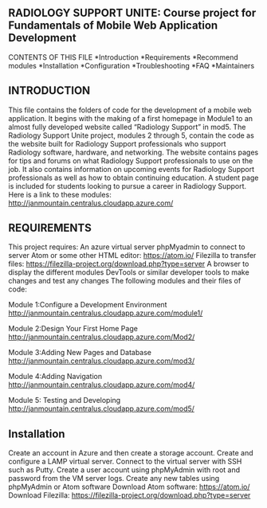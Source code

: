 RADIOLOGY SUPPORT UNITE: Course project for Fundamentals of Mobile Web Application Development
---------------------------------------------
CONTENTS OF THIS FILE
*Introduction
*Requirements
*Recommend modules
*Installation
*Configuration
*Troubleshooting
*FAQ
*Maintainers

INTRODUCTION
--------------
This file contains the folders of code for the development of a mobile web application.  It begins with the making of a first homepage in Module1 to an almost fully developed website called “Radiology Support” in mod5. The Radiology Support Unite project, modules 2 through 5, contain the code as the website built for Radiology Support professionals who support Radiology software, hardware, and networking.  The website contains pages for tips and forums on what Radiology Support professionals to use on the job. It also contains information on upcoming events for Radiology Support professionals as well as how to obtain continuing education.  A student page is included for students looking to pursue a career in Radiology Support. Here is a link to these modules: http://janmountain.centralus.cloudapp.azure.com/

REQUIREMENTS
-----------------
This project requires:
An azure virtual server
phpMyadmin to connect to server
Atom or some other HTML editor: https://atom.io/
Filezilla to transfer files: https://filezilla-project.org/download.php?type=server
A browser to display the different modules
DevTools or similar developer tools to make changes and test any changes
The following modules and their files of code:

Module 1:Configure a Development Environment
http://janmountain.centralus.cloudapp.azure.com/module1/
  
Module 2:Design Your First Home Page
http://janmountain.centralus.cloudapp.azure.com/Mod2/
 
Module 3:Adding New Pages and Database
http://janmountain.centralus.cloudapp.azure.com/mod3/
 
Module 4:Adding Navigation
http://janmountain.centralus.cloudapp.azure.com/mod4/
 
Module 5: Testing and Developing
http://janmountain.centralus.cloudapp.azure.com/mod5/
 
Installation
-------------------
Create an account in Azure and then create a storage account.
Create and configure a LAMP virtual server.
Connect to the virtual server with SSH such as Putty.
Create a user account using phpMyAdmin with root and password from the VM server logs.
Create any new tables using phpMyAdmin or Atom software
Download Atom software: https://atom.io/
Download Filezilla: https://filezilla-project.org/download.php?type=server




